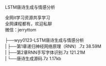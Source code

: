 LSTM唐诗生成与情感分析

全网it学习资源共享学习<br>全网课程都有，欢迎私聊<br>微信：jerryttom<br>

├──wyy0123-LSTM唐诗生成与情感分析<br> | ├──第1章递归神经网络原理（RNN）.7z 38.59M<br> | ├──第2章RNN手写字体识别.7z 121.21M<br> | └──唐诗生成源码.7z 1.17kb